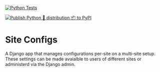 [![Python Tests](https://github.com/renderbox/django-site-configs/actions/workflows/python-test.yml/badge.svg)](https://github.com/renderbox/django-site-configs/actions/workflows/python-test.yml)

[![Publish Python 🐍 distribution 📦 to PyPI](https://github.com/renderbox/django-site-configs/actions/workflows/python-publish.yml/badge.svg)](https://github.com/renderbox/django-site-configs/actions/workflows/python-publish.yml)

# Site Configs

A Django app that manages configurations per-site on a multi-site setup. These settings can be made avaialble to users of different sites or administerd via the Django admin.

